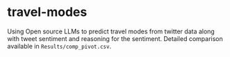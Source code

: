 # travel-modes

Using Open source LLMs to predict travel modes from twitter data along with tweet sentiment and reasoning for the sentiment. Detailed comparison available in `Results/comp_pivot.csv`.
